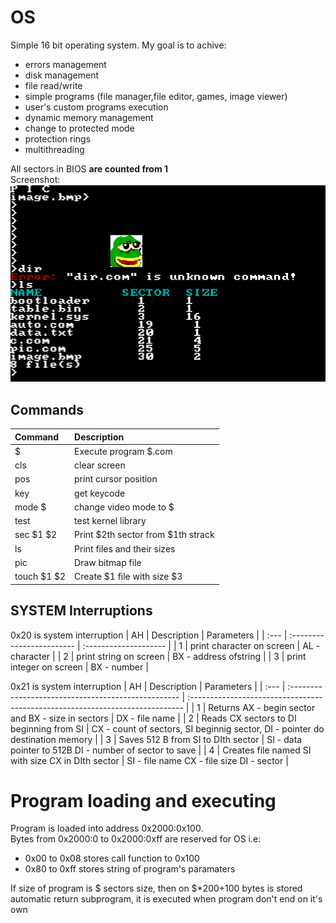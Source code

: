 # OS
Simple 16 bit operating system. My goal is to achive:
* errors management
* disk management
* file read/write
* simple programs (file manager,file editor, games, image viewer)
* user's custom programs execution
* dynamic memory management
* change to protected mode
* protection rings
* multithreading

All sectors in BIOS **are counted from 1**\
Screenshot:\
![Screenshot](screenshot.png)
## Commands
| Command     | Description                        |
| :---------- | :--------------------------------- |
| $           | Execute program $.com              |
| cls         | clear screen                       |
| pos         | print cursor position              |
| key         | get keycode                        |
| mode $      | change video mode to $             |
| test        | test kernel library                |
| sec $1 $2   | Print $2th sector from $1th strack |
| ls          | Print files and their sizes        |
| pic         | Draw bitmap file                   |
| touch $1 $2 | Create $1 file with size $3        |
## SYSTEM Interruptions
0x20 is system interruption
| AH   | Description               | Parameters            |
| :--- | :------------------------ | :-------------------- |
| 1    | print character on screen | AL - character        |
| 2    | print string on screen    | BX - address ofstring |
| 3    | print integer on screen   | BX - number           |

0x21 is system interruption
| AH   | Description                                         | Parameters                                                                    |
| :--- | :-------------------------------------------------- | :---------------------------------------------------------------------------- |
| 1    | Returns  AX - begin sector and BX - size in sectors | DX - file name                                                                |
| 2    | Reads CX sectors to DI beginning from SI            | CX - count of sectors, SI beginnig sector, DI - pointer do destination memory |
| 3    | Saves 512 B from SI to DIth sector                  | SI - data pointer to 512B DI - number of sector to save                       |
| 4    | Creates file named SI with size CX in DIth sector   | SI - file name CX - file size DI - sector                                     |

# Program loading and executing
Program is loaded into address 0x2000:0x100.\
Bytes from 0x2000:0 to 0x2000:0xff are reserved for OS i.e:
* 0x00 to 0x08 stores call function to 0x100
* 0x80 to 0xff stores string of program's paramaters

If size of program is $ sectors size, then on $*200+100 bytes is stored automatic return subprogram, it is executed when program don't end on it's own